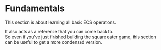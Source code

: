 # Fundamentals

This section is about learning all basic ECS operations.

It also acts as a reference that you can come back to.\
So even if you've just finished building the square eater game, this section can be useful to get a more condensed version.